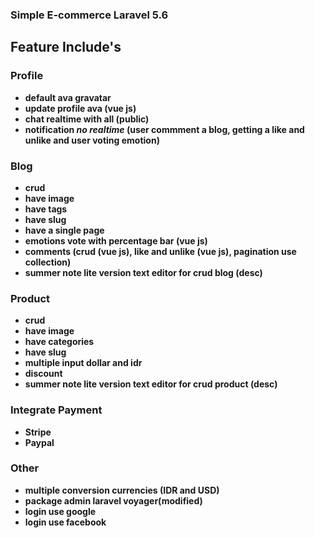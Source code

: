 ### Simple E-commerce Laravel 5.6

## Feature Include's

### Profile
- **default ava gravatar** 
- **update profile ava (vue js)**
- **chat realtime with all (public)**
- **notification _no realtime_ (user commment a blog, getting a like and unlike and user voting emotion)**

### Blog
- **crud**
- **have image**
- **have tags**
- **have slug**
- **have a single page**
- **emotions vote with percentage bar (vue js)**
- **comments (crud (vue js), like and unlike (vue js), pagination use collection)**
- **summer note lite version text editor for crud blog (desc)**

### Product
- **crud**
- **have image**
- **have categories**
- **have slug**
- **multiple input dollar and idr** 
- **discount**
- **summer note lite version text editor for crud product (desc)**

### Integrate Payment
- **Stripe**
- **Paypal**

### Other 
- **multiple conversion currencies (IDR and USD)**
- **package admin laravel voyager(modified)**
- **login use google**
- **login use facebook**






